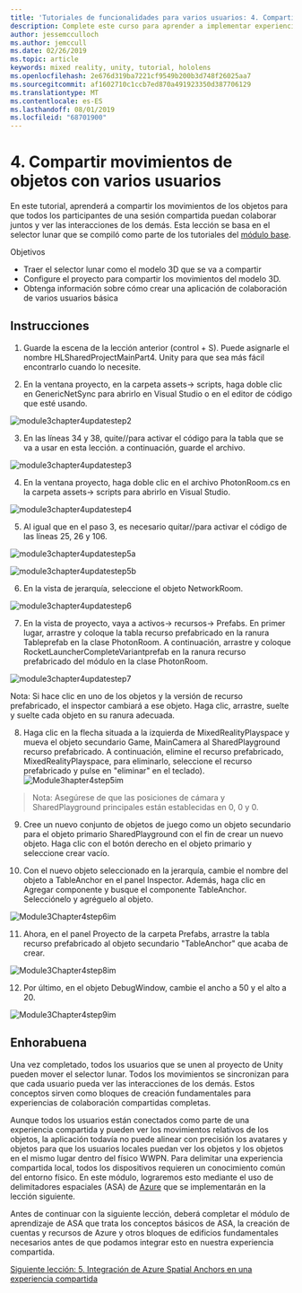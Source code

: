 ```yaml
---
title: 'Tutoriales de funcionalidades para varios usuarios: 4. Compartir movimientos de objetos con varios usuarios'
description: Complete este curso para aprender a implementar experiencias compartidas multiusuario en una aplicación de HoloLens 2.
author: jessemcculloch
ms.author: jemccull
ms.date: 02/26/2019
ms.topic: article
keywords: mixed reality, unity, tutorial, hololens
ms.openlocfilehash: 2e676d319ba7221cf9549b200b3d748f26025aa7
ms.sourcegitcommit: af1602710c1ccb7ed870a491923350d387706129
ms.translationtype: MT
ms.contentlocale: es-ES
ms.lasthandoff: 08/01/2019
ms.locfileid: "68701900"
---
```

# <a name="4-sharing-object-movements-with-multiple-users"></a>4. Compartir movimientos de objetos con varios usuarios

En este tutorial, aprenderá a compartir los movimientos de los objetos para que todos los participantes de una sesión compartida puedan colaborar juntos y ver las interacciones de los demás. Esta lección se basa en el selector lunar que se compiló como parte de los tutoriales del [módulo base](mrlearning-base.md).

Objetivos

- Traer el selector lunar como el modelo 3D que se va a compartir
- Configure el proyecto para compartir los movimientos del modelo 3D.
- Obtenga información sobre cómo crear una aplicación de colaboración de varios usuarios básica

## <a name="instructions"></a>Instrucciones


1. Guarde la escena de la lección anterior (control + S). Puede asignarle el nombre HLSharedProjectMainPart4. Unity para que sea más fácil encontrarlo cuando lo necesite.

2. En la ventana proyecto, en la carpeta assets-> scripts, haga doble clic en GenericNetSync para abrirlo en Visual Studio o en el editor de código que esté usando.  

![module3chapter4updatestep2](images/module3chapter4updatestep2.png)

3. En las líneas 34 y 38, quite//para activar el código para la tabla que se va a usar en esta lección. a continuación, guarde el archivo. 

![module3chapter4updatestep3](images/module3chapter4updatestep3.png)

4. En la ventana proyecto, haga doble clic en el archivo PhotonRoom.cs en la carpeta assets-> scripts para abrirlo en Visual Studio. 

![module3chapter4updatestep4](images/module3chapter4updatestep4.png)

5. Al igual que en el paso 3, es necesario quitar//para activar el código de las líneas 25, 26 y 106.

![module3chapter4updatestep5a](images/module3chapter4updatestep5a.png) 

![module3chapter4updatestep5b](images/module3chapter4updatestep5b.png)

6. En la vista de jerarquía, seleccione el objeto NetworkRoom.

![module3chapter4updatestep6](images/module3chapter4updatestep6.png)

7. En la vista de proyecto, vaya a activos-> recursos-> Prefabs. En primer lugar, arrastre y coloque la tabla recurso prefabricado en la ranura Tableprefab en la clase PhotonRoom. A continuación, arrastre y coloque RocketLauncherCompleteVariantprefab en la ranura recurso prefabricado del módulo en la clase PhotonRoom.

![module3chapter4updatestep7](images/module3chapter4updatestep7.png)

   Nota: Si hace clic en uno de los objetos y la versión de recurso prefabricado, el inspector cambiará a ese objeto. Haga clic, arrastre, suelte y suelte cada objeto en su ranura adecuada.

8. Haga clic en la flecha situada a la izquierda de MixedRealityPlayspace y mueva el objeto secundario Game, MainCamera al SharedPlayground recurso prefabricado. A continuación, elimine el recurso prefabricado, MixedRealityPlayspace, para eliminarlo, seleccione el recurso prefabricado y pulse en "eliminar" en el teclado).
![Module3hapter4step5im](images/module3chapter4step5im.PNG)

>Nota:  Asegúrese de que las posiciones de cámara y SharedPlayground principales están establecidas en 0, 0 y 0.
>

9. Cree un nuevo conjunto de objetos de juego como un objeto secundario para el objeto primario SharedPlayground con el fin de crear un nuevo objeto. Haga clic con el botón derecho en el objeto primario y seleccione crear vacío. 

10. Con el nuevo objeto seleccionado en la jerarquía, cambie el nombre del objeto a TableAnchor en el panel Inspector. Además, haga clic en Agregar componente y busque el componente TableAnchor. Selecciónelo y agréguelo al objeto. 

![Module3Chapter4step6im](images/module3chapter4step7im.PNG)

11. Ahora, en el panel Proyecto de la carpeta Prefabs, arrastre la tabla recurso prefabricado al objeto secundario "TableAnchor" que acaba de crear.

![Module3Chapter4step8im](images/module3chapter4step8im.PNG)

12. Por último, en el objeto DebugWindow, cambie el ancho a 50 y el alto a 20.

![Module3Chapter4step9im](images/module3chapter4step11im.PNG)

## <a name="congratulations"></a>Enhorabuena


Una vez completado, todos los usuarios que se unen al proyecto de Unity pueden mover el selector lunar. Todos los movimientos se sincronizan para que cada usuario pueda ver las interacciones de los demás. Estos conceptos sirven como bloques de creación fundamentales para experiencias de colaboración compartidas completas. 

Aunque todos los usuarios están conectados como parte de una experiencia compartida y pueden ver los movimientos relativos de los objetos, la aplicación todavía no puede alinear con precisión los avatares y objetos para que los usuarios locales puedan ver los objetos y los objetos en el mismo lugar dentro del físico WWPN. Para delimitar una experiencia compartida local, todos los dispositivos requieren un conocimiento común del entorno físico. En este módulo, lograremos esto mediante el uso de delimitadores espaciales (ASA) de [Azure](<https://azure.microsoft.com/en-us/services/spatial-anchors/>) que se implementarán en la lección siguiente.

Antes de continuar con la siguiente lección, deberá completar el módulo de aprendizaje de ASA que trata los conceptos básicos de ASA, la creación de cuentas y recursos de Azure y otros bloques de edificios fundamentales necesarios antes de que podamos integrar esto en nuestra experiencia compartida.

[Siguiente lección: 5. Integración de Azure Spatial Anchors en una experiencia compartida](mrlearning-sharing(photon)-ch5.md)

